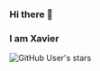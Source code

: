 ### Hi there 👋
### I am Xavier

![GitHub User's stars](https://img.shields.io/github/stars/xk2800?style=social)


<!--
**xk2800/xk2800** is a ✨ _special_ ✨ repository because its `README.md` (this file) appears on your GitHub profile.

Here are some ideas to get you started:

- 🔭 I’m currently working on ...
- 🌱 I’m currently learning ...
- 👯 I’m looking to collaborate on ...
- 🤔 I’m looking for help with ...
- 💬 Ask me about ...
- 📫 How to reach me: ...
- 😄 Pronouns: ...
- ⚡ Fun fact: ...
##### 🔭 I’m currently working on my Final Year Project
-->
